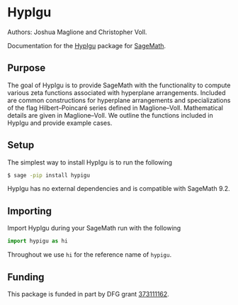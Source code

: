 # HypIgu

Authors: Joshua Maglione and Christopher Voll.

Documentation for the [HypIgu](https://github.com/joshmaglione/hypigu) package for [SageMath](https://www.sagemath.org/).

## Purpose

The goal of HypIgu is to provide SageMath with the functionality to compute various zeta functions associated with hyperplane arrangements. Included are common constructions for hyperplane arrangements and specializations of the flag Hilbert&ndash;Poincar&#233; series defined in Maglione&ndash;Voll. Mathematical details are given in Maglione&ndash;Voll. We outline the functions included in HypIgu and provide example cases. 

## Setup

The simplest way to install HypIgu is to run the following 

```bash
$ sage -pip install hypigu
```

HypIgu has no external dependencies and is compatible with SageMath 9.2.

## Importing

Import HypIgu during your SageMath run with the following

```python
import hypigu as hi
```

Throughout we use `hi` for the reference name of `hypigu`.

## Funding 

This package is funded in part by DFG grant [373111162](https://gepris.dfg.de/gepris/projekt/373111162?language=en).
